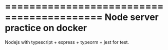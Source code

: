 ==========================================
Node server practice on docker
==========================================

Nodejs with typescript + express + typeorm + jest for test.